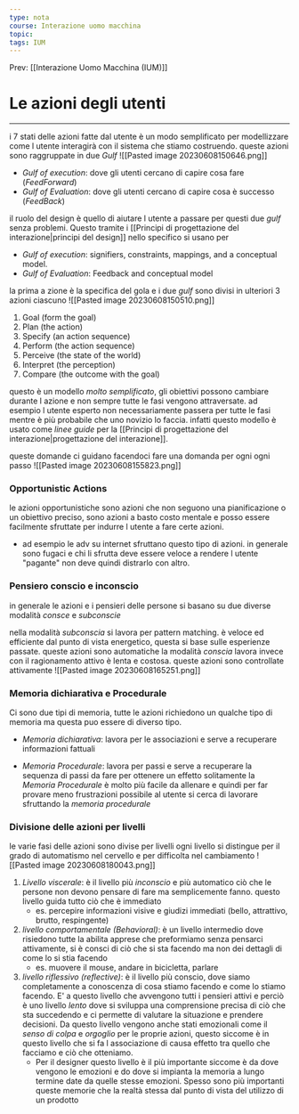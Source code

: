 ```yaml
---
type: nota
course: Interazione uomo macchina
topic: 
tags: IUM
---
```


Prev: [[Interazione Uomo Macchina (IUM)]]

# Le azioni degli utenti
---
i 7 stati delle azioni fatte dal utente è un modo semplificato per modellizzare come l utente interagirà con il sistema che stiamo costruendo.
queste azioni sono raggruppate in due _Gulf_
![[Pasted image 20230608150646.png]]
- _Gulf of execution_: dove gli utenti cercano di capire cosa fare (_FeedForward_)
- _Gulf of Evaluation_: dove gli utenti cercano di capire cosa è successo (_FeedBack_)

il ruolo del design è quello di aiutare l utente a passare per questi due _gulf_ senza problemi. Questo tramite i [[Principi di progettazione del interazione|principi del design]] nello specifico si usano per
-  _Gulf of execution_: signifiers, constraints, mappings, and a conceptual model.
- _Gulf of Evaluation_: Feedback and conceptual model


la prima a zione è la specifica del gola e i due _gulf_ sono divisi in ulteriori 3 azioni ciascuno
![[Pasted image 20230608150510.png]]
1. Goal (form the goal)
2. Plan (the action)
3. Specify (an action sequence)
4. Perform (the action sequence)
5. Perceive (the state of the world)
6. Interpret (the perception)
7. Compare (the outcome with the goal)


questo è un modello _molto semplificato_, gli obiettivi possono cambiare durante l azione e non sempre tutte le fasi vengono attraversate. ad esempio l utente esperto non necessariamente passera per tutte le fasi mentre è più probabile che uno novizio lo faccia.
infatti questo modello è usato come _linee guide_ per la [[Principi di progettazione del interazione|progettazione del interazione]].

queste domande ci guidano facendoci fare una domanda per ogni ogni passo
![[Pasted image 20230608155823.png]]


### Opportunistic Actions
le azioni opportunistiche sono azioni che non seguono una pianificazione o un obiettivo preciso, sono azioni a basto costo mentale e posso essere facilmente sfruttate per indurre l utente a fare certe azioni. 
- ad esempio le adv su internet sfruttano questo tipo di azioni.
in generale sono fugaci e chi li sfrutta deve essere veloce a rendere l utente "pagante" non deve quindi distrarlo con altro.



### Pensiero conscio e inconscio
in generale le azioni e i pensieri delle persone si basano su due diverse modalità _consce_ e _subconscie_ 

nella modalità _subconscia_ si lavora per pattern matching. è veloce ed efficiente dal punto di vista energetico, questa si base sulle esperienze passate. queste azioni sono automatiche 
la modalità _conscia_ lavora invece con il ragionamento attivo è lenta e costosa. queste azioni sono controllate attivamente
![[Pasted image 20230608165251.png]]

### Memoria dichiarativa e Procedurale
Ci sono due tipi di memoria, tutte le azioni richiedono un qualche tipo di memoria ma questa puo essere di diverso tipo.
- _Memoria dichiarativa_: lavora per le associazioni e serve a recuperare informazioni fattuali
* _Memoria Procedurale_: lavora per passi e serve a recuperare la sequenza di passi da fare per ottenere un effetto
solitamente la _Memoria Procedurale_ è molto più facile da allenare e quindi per far provare meno frustrazioni possibile al utente si cerca di lavorare sfruttando la _memoria procedurale_ 



### Divisione delle azioni per livelli
le varie fasi delle azioni sono divise per livelli 
ogni livello si distingue per il grado di automatismo nel cervello e per difficolta nel cambiamento
![[Pasted image 20230608180043.png]]
1. _Livello viscerale_: è il livello più _inconscio_ e più automatico ciò che le persone non devono pensare di fare ma semplicemente fanno. questo livello guida tutto ciò che è immediato
	- es.  percepire informazioni visive e giudizi immediati (bello, attrattivo, brutto, respingente)
2.  _livello comportamentale (Behavioral)_: è un livello intermedio dove risiedono tutte la abilita apprese che preformiamo senza pensarci attivamente, si è consci di ciò che si sta facendo ma non dei dettagli di come lo si stia facendo
	- es. muovere il mouse, andare in bicicletta, parlare
3. _livello riflessivo (reflective)_: è il livello più conscio, dove siamo completamente a conoscenza di cosa stiamo facendo e come lo stiamo facendo. E' a questo livello che avvengono tutti i pensieri attivi e perciò è uno livello _lento_ dove si sviluppa una comprensione precisa di ciò che sta succedendo e ci permette di valutare la situazione e prendere decisioni. Da questo livello vengono anche stati emozionali come il _senso di colpa_ e _orgoglio_ per le proprie azioni, questo siccome è in questo livello che si fa l associazione di causa effetto tra quello che facciamo e ciò che otteniamo. 
	- Per il designer questo livello è il più importante siccome è da dove vengono le emozioni e do dove si impianta la memoria a lungo termine date da quelle stesse emozioni. Spesso sono più importanti queste memorie che la realtà stessa dal punto di vista del utilizzo di un prodotto

